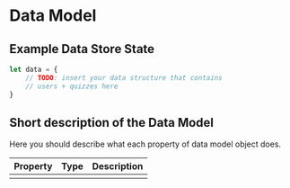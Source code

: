 # Data Model

## Example Data Store State
```javascript
let data = {
    // TODO: insert your data structure that contains 
    // users + quizzes here
}
```

## Short description of the Data Model

Here you should describe what each property of data model object does.

| Property | Type | Description |
| -------- | ---- | ----------- |
|          |      |             |


